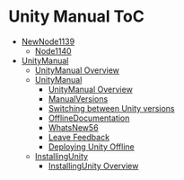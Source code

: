 Unity Manual ToC
================
 - [NewNode1139]()
	 - [Node1140](Node1140.md)
 - [UnityManual]()
	 - [UnityManual Overview](UnityManual.md)
	 - [UnityManual]()
		 - [UnityManual Overview](UnityManual_1.md)
		 - [ManualVersions](ManualVersions.md)
		 - [Switching between Unity versions](SwitchingDocumentationVersions.md)
		 - [OfflineDocumentation](OfflineDocumentation.md)
		 - [WhatsNew56](WhatsNew56.md)
		 - [Leave Feedback](LeaveFeedback.md)
		 - [Deploying Unity Offline](DeployingUnityOffline.md)
	 - [InstallingUnity]()
		 - [InstallingUnity Overview](InstallingUnity.md)

